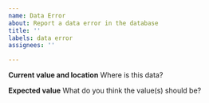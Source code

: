 ```yaml
---
name: Data Error
about: Report a data error in the database
title: ''
labels: data error
assignees: ''

---
```


**Current value and location**
Where is this data?

**Expected value**
What do you think the value(s) should be?
